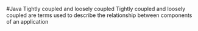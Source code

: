 #Java Tightly coupled and loosely coupled
Tightly coupled and loosely coupled are terms used to describe the relationship between
components of an application
